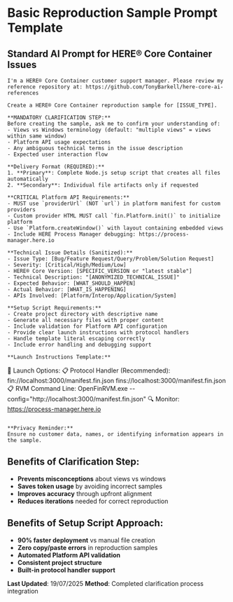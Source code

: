# Basic Reproduction Sample Prompt Template

## Standard AI Prompt for HERE® Core Container Issues

```
I'm a HERE® Core Container customer support manager. Please review my reference repository at: https://github.com/TonyBarkell/here-core-ai-references

Create a HERE® Core Container reproduction sample for [ISSUE_TYPE].

**MANDATORY CLARIFICATION STEP:**
Before creating the sample, ask me to confirm your understanding of:
- Views vs Windows terminology (default: "multiple views" = views within same window)
- Platform API usage expectations
- Any ambiguous technical terms in the issue description
- Expected user interaction flow

**Delivery Format (REQUIRED):**
1. **Primary**: Complete Node.js setup script that creates all files automatically
2. **Secondary**: Individual file artifacts only if requested

**CRITICAL Platform API Requirements:**
- MUST use `providerUrl` (NOT `url`) in platform manifest for custom providers
- Custom provider HTML MUST call `fin.Platform.init()` to initialize platform
- Use `Platform.createWindow()` with layout containing embedded views
- Include HERE Process Manager debugging: https://process-manager.here.io

**Technical Issue Details (Sanitized):**
- Issue Type: [Bug/Feature Request/Query/Problem/Solution Request]
- Severity: [Critical/High/Medium/Low]
- HERE® Core Version: [SPECIFIC_VERSION or "latest stable"]
- Technical Description: "[ANONYMIZED_TECHNICAL_ISSUE]"
- Expected Behavior: [WHAT_SHOULD_HAPPEN]
- Actual Behavior: [WHAT_IS_HAPPENING]
- APIs Involved: [Platform/Interop/Application/System]

**Setup Script Requirements:**
- Create project directory with descriptive name
- Generate all necessary files with proper content
- Include validation for Platform API configuration
- Provide clear launch instructions with protocol handlers
- Handle template literal escaping correctly
- Include error handling and debugging support

**Launch Instructions Template:**
```
🚀 Launch Options:
📋 Protocol Handler (Recommended):
   fin://localhost:3000/manifest.fin.json
   fins://localhost:3000/manifest.fin.json
📋 RVM Command Line:
   OpenFinRVM.exe --config="http://localhost:3000/manifest.fin.json"
🔍 Monitor: https://process-manager.here.io
```

**Privacy Reminder:**
Ensure no customer data, names, or identifying information appears in the sample.
```

## Benefits of Clarification Step:
- **Prevents misconceptions** about views vs windows
- **Saves token usage** by avoiding incorrect samples
- **Improves accuracy** through upfront alignment
- **Reduces iterations** needed for correct reproduction

## Benefits of Setup Script Approach:
- **90% faster deployment** vs manual file creation
- **Zero copy/paste errors** in reproduction samples
- **Automated Platform API validation**
- **Consistent project structure**
- **Built-in protocol handler support**

**Last Updated**: 19/07/2025
**Method**: Completed clarification process integration